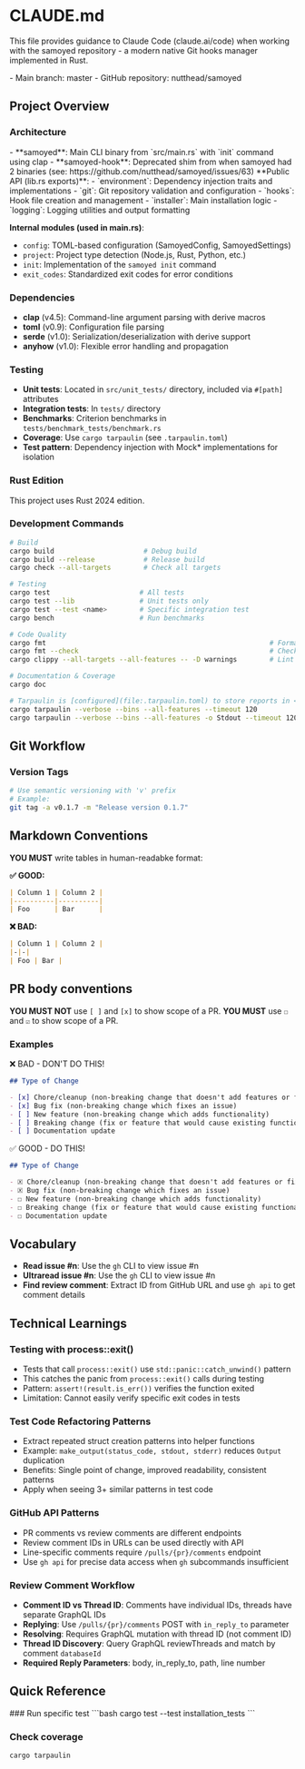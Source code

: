 # CLAUDE.md

This file provides guidance to Claude Code (claude.ai/code) when working with the samoyed repository - a modern native Git hooks manager implemented in Rust.

<context>
- Main branch: master
- GitHub repository: nutthead/samoyed
</context>

## Project Overview

### Architecture

<binaries>
- **samoyed**: Main CLI binary from `src/main.rs` with `init` command using clap
- **samoyed-hook**: Deprecated shim from when samoyed had 2 binaries (see: https://github.com/nutthead/samoyed/issues/63)
</binaries>

<modules>
**Public API (lib.rs exports)**:
- `environment`: Dependency injection traits and implementations
- `git`: Git repository validation and configuration
- `hooks`: Hook file creation and management
- `installer`: Main installation logic
- `logging`: Logging utilities and output formatting

**Internal modules (used in main.rs)**:
- `config`: TOML-based configuration (SamoyedConfig, SamoyedSettings)
- `project`: Project type detection (Node.js, Rust, Python, etc.)
- `init`: Implementation of the `samoyed init` command
- `exit_codes`: Standardized exit codes for error conditions
</modules>

### Dependencies
- **clap** (v4.5): Command-line argument parsing with derive macros
- **toml** (v0.9): Configuration file parsing
- **serde** (v1.0): Serialization/deserialization with derive support
- **anyhow** (v1.0): Flexible error handling and propagation

### Testing
- **Unit tests**: Located in `src/unit_tests/` directory, included via `#[path]` attributes
- **Integration tests**: In `tests/` directory
- **Benchmarks**: Criterion benchmarks in `tests/benchmark_tests/benchmark.rs`
- **Coverage**: Use `cargo tarpaulin` (see `.tarpaulin.toml`)
- **Test pattern**: Dependency injection with Mock* implementations for isolation

### Rust Edition
This project uses Rust 2024 edition.

### Development Commands

```bash
# Build
cargo build                      # Debug build
cargo build --release            # Release build
cargo check --all-targets        # Check all targets

# Testing
cargo test                      # All tests
cargo test --lib                # Unit tests only
cargo test --test <name>        # Specific integration test
cargo bench                     # Run benchmarks

# Code Quality
cargo fmt                                                       # Format code
cargo fmt --check                                               # Check formatting
cargo clippy --all-targets --all-features -- -D warnings        # Lint with warnings as errors

# Documentation & Coverage
cargo doc                                                                      # Generate docs

# Tarpaulin is [configured](file:.tarpaulin.toml) to store reports in <target/tarpaulin/coverage/{cobertura.xml,lcov.info,tarpaulin-report.json}>.
cargo tarpaulin --verbose --bins --all-features --timeout 120
cargo tarpaulin --verbose --bins --all-features -o Stdout --timeout 120
```

## Git Workflow

### Version Tags
```bash
# Use semantic versioning with 'v' prefix
# Example:
git tag -a v0.1.7 -m "Release version 0.1.7"
```

## Markdown Conventions
**YOU MUST** write tables in human-readabke format:

**✅ GOOD:**
```markdown
| Column 1 | Column 2 |
|----------|----------|
| Foo      | Bar      |
```

**❌ BAD:**
```markdown
| Column 1 | Column 2 |
|-|-|
| Foo | Bar |
```

## PR body conventions
**YOU MUST NOT** use `[ ]` and `[x]` to show scope of a PR.
**YOU MUST** use `☐` and `☑` to show scope of a PR.

### Examples

❌ BAD - DON'T DO THIS!
```markdown
## Type of Change

- [x] Chore/cleanup (non-breaking change that doesn't add features or fix bugs)
- [x] Bug fix (non-breaking change which fixes an issue)
- [ ] New feature (non-breaking change which adds functionality)
- [ ] Breaking change (fix or feature that would cause existing functionality to not work as expected)
- [ ] Documentation update
```

✅ GOOD - DO THIS!
```markdown
## Type of Change

- 🗵 Chore/cleanup (non-breaking change that doesn't add features or fix bugs)
- 🗵 Bug fix (non-breaking change which fixes an issue)
- ☐ New feature (non-breaking change which adds functionality)
- ☐ Breaking change (fix or feature that would cause existing functionality to not work as expected)
- ☐ Documentation update
```

## Vocabulary

- **Read issue #n**: Use the `gh` CLI to view issue #n
- **Ultraread issue #n**: Use the `gh` CLI to view issue #n
- **Find review comment**: Extract ID from GitHub URL and use `gh api` to get comment details

## Technical Learnings

### Testing with process::exit()
- Tests that call `process::exit()` use `std::panic::catch_unwind()` pattern
- This catches the panic from `process::exit()` calls during testing
- Pattern: `assert!(result.is_err())` verifies the function exited
- Limitation: Cannot easily verify specific exit codes in tests

### Test Code Refactoring Patterns
- Extract repeated struct creation patterns into helper functions
- Example: `make_output(status_code, stdout, stderr)` reduces `Output` duplication
- Benefits: Single point of change, improved readability, consistent patterns
- Apply when seeing 3+ similar patterns in test code

### GitHub API Patterns
- PR comments vs review comments are different endpoints
- Review comment IDs in URLs can be used directly with API
- Line-specific comments require `/pulls/{pr}/comments` endpoint
- Use `gh api` for precise data access when `gh` subcommands insufficient

### Review Comment Workflow
- **Comment ID vs Thread ID**: Comments have individual IDs, threads have separate GraphQL IDs
- **Replying**: Use `/pulls/{pr}/comments` POST with `in_reply_to` parameter
- **Resolving**: Requires GraphQL mutation with thread ID (not comment ID)
- **Thread ID Discovery**: Query GraphQL reviewThreads and match by comment `databaseId`
- **Required Reply Parameters**: body, in_reply_to, path, line number

## Quick Reference

<frequently-used-commands>
### Run specific test
```bash
cargo test --test installation_tests
```

### Check coverage
```bash
cargo tarpaulin
```
</frequently-used-commands>
